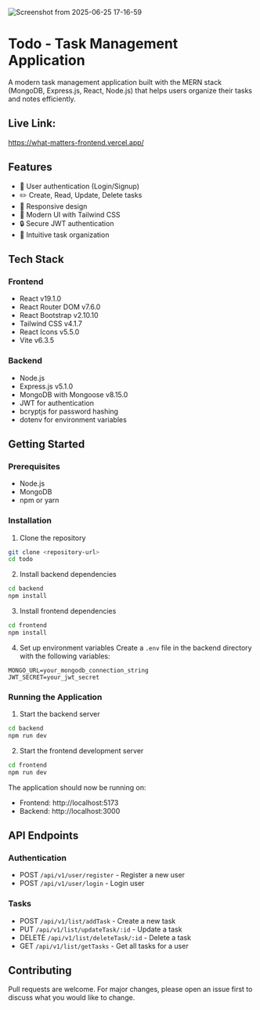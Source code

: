 ![Screenshot from 2025-06-25 17-16-59](https://github.com/user-attachments/assets/bfa830e4-c0fc-4ae6-85a1-d4ea3a369488)
# Todo - Task Management Application

A modern task management application built with the MERN stack (MongoDB, Express.js, React, Node.js) that helps users organize their tasks and notes efficiently.

## Live Link:
https://what-matters-frontend.vercel.app/

## Features

- 🔐 User authentication (Login/Signup)
- ✏️ Create, Read, Update, Delete tasks
- 📱 Responsive design
- 🎨 Modern UI with Tailwind CSS
- 🔒 Secure JWT authentication
- 🎯 Intuitive task organization

## Tech Stack

### Frontend
- React v19.1.0
- React Router DOM v7.6.0
- React Bootstrap v2.10.10
- Tailwind CSS v4.1.7
- React Icons v5.5.0
- Vite v6.3.5

### Backend
- Node.js
- Express.js v5.1.0
- MongoDB with Mongoose v8.15.0
- JWT for authentication
- bcryptjs for password hashing
- dotenv for environment variables

## Getting Started

### Prerequisites
- Node.js
- MongoDB
- npm or yarn

### Installation

1. Clone the repository
```bash
git clone <repository-url>
cd todo
```

2. Install backend dependencies
```bash
cd backend
npm install
```

3. Install frontend dependencies
```bash
cd frontend
npm install
```

4. Set up environment variables
Create a `.env` file in the backend directory with the following variables:
```
MONGO_URL=your_mongodb_connection_string
JWT_SECRET=your_jwt_secret
```

### Running the Application

1. Start the backend server
```bash
cd backend
npm run dev
```

2. Start the frontend development server
```bash
cd frontend
npm run dev
```

The application should now be running on:
- Frontend: http://localhost:5173
- Backend: http://localhost:3000

## API Endpoints

### Authentication
- POST `/api/v1/user/register` - Register a new user
- POST `/api/v1/user/login` - Login user

### Tasks
- POST `/api/v1/list/addTask` - Create a new task
- PUT `/api/v1/list/updateTask/:id` - Update a task
- DELETE `/api/v1/list/deleteTask/:id` - Delete a task
- GET `/api/v1/list/getTasks` - Get all tasks for a user

## Contributing

Pull requests are welcome. For major changes, please open an issue first to discuss what you would like to change.
